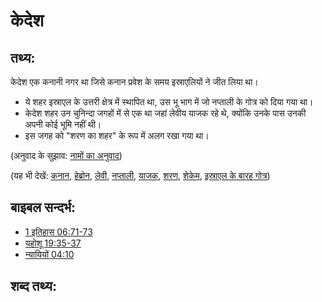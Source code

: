 # केदेश #

## तथ्य: ##

केदेश एक कनानी नगर था जिसे कनान प्रवेश के समय इस्राएलियों ने जीत लिया था।

* ये शहर इस्राएल के उत्तरी क्षेत्र में स्थापित था, उस भू भाग में जो नप्ताली के गोत्र को दिया गया था।
* केदेश शहर उन चुनिन्दा जगहों में से एक था जहां लेवीय याजक रहे थे, क्योंकि उनके पास उनकी अपनी कोई भूमि नहीं थी।
* इस जगह को "शरण का शहर" के रूप में अलग रखा गया था।

(अनुवाद के सुझाव: [नामों का अनुवाद](rc://en/ta/man/translate/translate-names))

(यह भी देखें: [कनान](../names/canaan.md), [हेब्रोन](../names/hebron.md), [लेवी](../names/levite.md), [नप्ताली](../names/naphtali.md), [याजक](../kt/priest.md), [शरण](../other/refuge.md), [शेकेम](../names/shechem.md), [इस्राएल के बारह गोत्र](../other/12tribesofisrael.md))

## बाइबल सन्दर्भ: ##

* [1 इतिहास 06:71-73](rc://en/tn/help/1ch/06/71)
* [यहोशू 19:35-37](rc://en/tn/help/jos/19/35)
* [न्यायियों 04:10](rc://en/tn/help/jdg/04/10)

## शब्द तथ्य: ##

